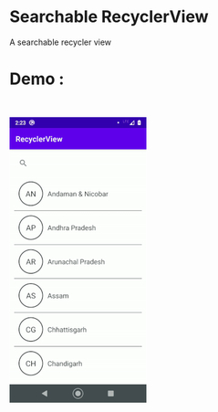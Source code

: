 # Searchable RecyclerView
A searchable recycler view
<br/>
# Demo : 
<br/>

![Demo gif](https://github.com/svvashishtha/searchableRecyclerView/blob/master/searchable%20recyclerview.gif)
